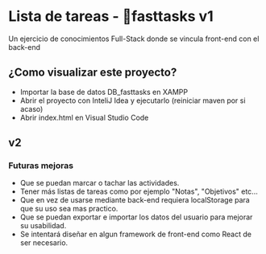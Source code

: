 # Lista de tareas - 📝fasttasks v1
Un ejercicio de conocimientos Full-Stack donde se vincula front-end con el back-end

## ¿Como visualizar este proyecto?
* Importar la base de datos DB_fasttasks en XAMPP
* Abrir el proyecto con InteliJ Idea y ejecutarlo (reiniciar maven por si acaso)
* Abrir index.html en Visual Studio Code

## v2

### Futuras mejoras

* Que se puedan marcar o tachar las actividades.
* Tener más listas de tareas como por ejemplo "Notas", "Objetivos" etc...
* Que en vez de usarse mediante back-end requiera localStorage para que su uso sea mas practico.
* Que se puedan exportar e importar los datos del usuario para mejorar su usabilidad.
* Se intentará diseñar en algun framework de front-end como React de ser necesario.

<br>
